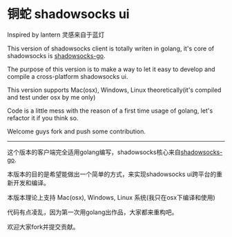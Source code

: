 
铜蛇 shadowsocks ui
======================

Inspired by lantern
灵感来自于蓝灯

This version of shadowsocks client is totally writen in golang,  it's core of shadowsocks is [shadowsocks-go](https://github.com/shadowsocks/shadowsocks-go).

The purpose of this version is to make a way to let it easy to develop and compile a cross-platform shadowsocks ui.


This version supports Mac(osx), Windows, Linux theoretically(it's compiled and test under osx by me only)


Code is a little mess with the reason of a first time usage of golang, let's refactor it if you think so.

Welcome guys fork and push some contribution.

------

这个版本的客户端完全适用golang编写，shadowsocks核心来自[shadowsocks-go](https://github.com/shadowsocks/shadowsocks-go).

本版本的目的是希望能做出一个简单的方式，来实现shadowsocks ui跨平台的重新开发和编译。

本版本理论上支持 Mac(osx), Windows, Linux 系统(我只在osx下编译和使用)

代码有点凌乱，因为第一次用golang出作品，大家都来重构吧。


欢迎大家fork并提交贡献。
